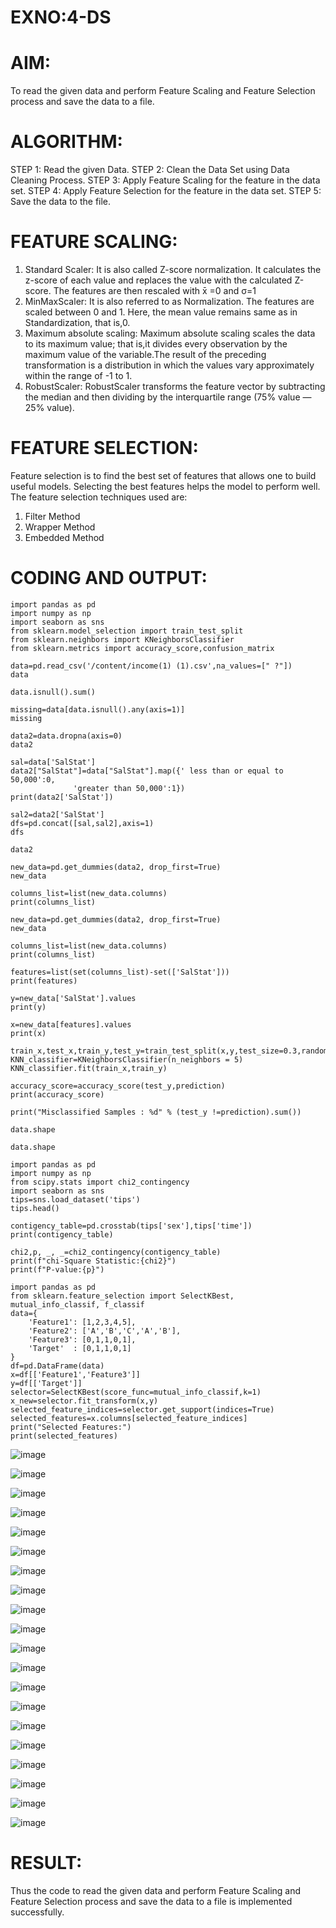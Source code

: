 # EXNO:4-DS
# AIM:
To read the given data and perform Feature Scaling and Feature Selection process and save the
data to a file.

# ALGORITHM:
STEP 1: Read the given Data.
STEP 2: Clean the Data Set using Data Cleaning Process.
STEP 3: Apply Feature Scaling for the feature in the data set.
STEP 4: Apply Feature Selection for the feature in the data set.
STEP 5: Save the data to the file.

# FEATURE SCALING:
1. Standard Scaler: It is also called Z-score normalization. It calculates the z-score of each value and replaces the value with the calculated Z-score. The features are then rescaled with x̄ =0 and σ=1
2. MinMaxScaler: It is also referred to as Normalization. The features are scaled between 0 and 1. Here, the mean value remains same as in Standardization, that is,0.
3. Maximum absolute scaling: Maximum absolute scaling scales the data to its maximum value; that is,it divides every observation by the maximum value of the variable.The result of the preceding transformation is a distribution in which the values vary approximately within the range of -1 to 1.
4. RobustScaler: RobustScaler transforms the feature vector by subtracting the median and then dividing by the interquartile range (75% value — 25% value).

# FEATURE SELECTION:
Feature selection is to find the best set of features that allows one to build useful models. Selecting the best features helps the model to perform well.
The feature selection techniques used are:
1. Filter Method
2. Wrapper Method
3. Embedded Method

# CODING AND OUTPUT:

```
import pandas as pd
import numpy as np
import seaborn as sns
from sklearn.model_selection import train_test_split
from sklearn.neighbors import KNeighborsClassifier
from sklearn.metrics import accuracy_score,confusion_matrix

data=pd.read_csv('/content/income(1) (1).csv',na_values=[" ?"])
data

data.isnull().sum()

missing=data[data.isnull().any(axis=1)]
missing

data2=data.dropna(axis=0)
data2

sal=data['SalStat']
data2["SalStat"]=data["SalStat"].map({' less than or equal to 50,000':0,
              'greater than 50,000':1})
print(data2['SalStat'])

sal2=data2['SalStat']
dfs=pd.concat([sal,sal2],axis=1)
dfs

data2

new_data=pd.get_dummies(data2, drop_first=True)
new_data

columns_list=list(new_data.columns)
print(columns_list)

new_data=pd.get_dummies(data2, drop_first=True)
new_data

columns_list=list(new_data.columns)
print(columns_list)

features=list(set(columns_list)-set(['SalStat']))
print(features)

y=new_data['SalStat'].values
print(y)

x=new_data[features].values
print(x)

train_x,test_x,train_y,test_y=train_test_split(x,y,test_size=0.3,random_state=0)
KNN_classifier=KNeighborsClassifier(n_neighbors = 5)
KNN_classifier.fit(train_x,train_y)

accuracy_score=accuracy_score(test_y,prediction)
print(accuracy_score)

print("Misclassified Samples : %d" % (test_y !=prediction).sum())

data.shape

data.shape

import pandas as pd
import numpy as np
from scipy.stats import chi2_contingency
import seaborn as sns
tips=sns.load_dataset('tips')
tips.head()

contigency_table=pd.crosstab(tips['sex'],tips['time'])
print(contigency_table)

chi2,p, _, _=chi2_contingency(contigency_table)
print(f"chi-Square Statistic:{chi2}")
print(f"P-value:{p}")

import pandas as pd
from sklearn.feature_selection import SelectKBest, mutual_info_classif, f_classif
data={
    'Feature1': [1,2,3,4,5],
    'Feature2': ['A','B','C','A','B'],
    'Feature3': [0,1,1,0,1],
    'Target'  : [0,1,1,0,1]
}
df=pd.DataFrame(data)
x=df[['Feature1','Feature3']]
y=df[['Target']]
selector=SelectKBest(score_func=mutual_info_classif,k=1)
x_new=selector.fit_transform(x,y)
selected_feature_indices=selector.get_support(indices=True)
selected_features=x.columns[selected_feature_indices]
print("Selected Features:")
print(selected_features)
```
![image](https://github.com/user-attachments/assets/273ed690-3c9d-4d13-b90c-889d1045743b)

![image](https://github.com/user-attachments/assets/b29c513b-8e1a-4edf-991e-4e5180a04682)

![image](https://github.com/user-attachments/assets/49ac6619-4d50-495b-8157-5f094ca9f16f)

![image](https://github.com/user-attachments/assets/9ca80531-3bdb-409b-8222-d3e9fa40162d)

![image](https://github.com/user-attachments/assets/90da8d0c-17ee-4972-a3cf-1de6b9584507)

![image](https://github.com/user-attachments/assets/cf06a3f2-00a9-4b62-ac32-622ba69f2e45)

![image](https://github.com/user-attachments/assets/cf541996-6c63-4cee-8de1-ad07b2ef1ead)

![image](https://github.com/user-attachments/assets/bd47d21d-1f13-4ed4-bf22-21e65fccc2c1)

![image](https://github.com/user-attachments/assets/0c3eb551-8668-4ae1-9d51-956afc712885)

![image](https://github.com/user-attachments/assets/a6db6a8d-cebe-428d-9f8e-0250061047c2)

![image](https://github.com/user-attachments/assets/778f0a48-5514-48f9-9d62-9ff39bcfdeac)

![image](https://github.com/user-attachments/assets/1f11a269-3e36-4b43-b693-d56e9600e886)

![image](https://github.com/user-attachments/assets/c29e9377-85ba-4de0-8270-25048e95a95f)

![image](https://github.com/user-attachments/assets/3f1604b4-0f74-46f0-84a1-72b471c498be)

![image](https://github.com/user-attachments/assets/dd219b3d-d04f-4453-9f57-b05631d08d32)

![image](https://github.com/user-attachments/assets/8dbbc0d3-24d1-4d19-aa73-00559bf4f61f)

![image](https://github.com/user-attachments/assets/a7448405-74ea-4107-a971-8f0496f1eaa8)

![image](https://github.com/user-attachments/assets/b0bec49e-b96c-4194-9494-98bc105d9555)

![image](https://github.com/user-attachments/assets/49fb8ab2-2d29-4408-9e37-0a49c3d00513)

![image](https://github.com/user-attachments/assets/512b59db-f313-46dd-8ac6-1cde448d5546)

# RESULT:
Thus the code to read the given data and perform Feature Scaling and Feature Selection process and save the data to a file is implemented successfully.
